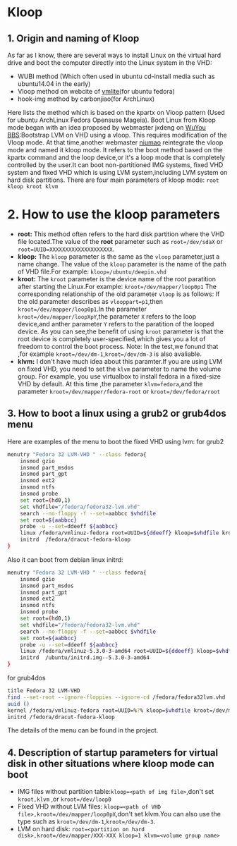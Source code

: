 # Kloop 
## 1. Origin and naming of Kloop
As far as I know, there are several ways to install Linux on the virtual hard drive and boot the computer directly into the Linux system in the VHD:
+ WUBI method (Which often used in ubuntu cd-install media such as ubuntu14.04 in the early)
+ Vloop method on webcite of [vmlite](http://www.vmlite.org/)(for ubuntu fedora)
+ hook-img method by carbonjiao(for ArchLinux) 

Here lists the method which is based on the kpartx on Vloop pattern (Used for ubuntu ArchLinux Fedora Opensuse Mageia). Boot Linux from Kloop mode began with an idea proposed by webmaster jxdeng on [WuYou BBS](http://bbs.wuyou.net/forum.php):Bootstrap LVM on VHD using a vloop. This requires modification of the Vloop mode. At that time,another webmaster [niumao](http://bbs.c3.wuyou.net/home.php?mod=space&uid=434443) reintegrate the vloop mode and named it kloop mode. It refers to the boot method based on the kpartx command and the loop device,or it's a loop mode that is completely controlled by the user.It can boot non-partitioned IMG systems, fixed VHD system and fixed VHD which is using LVM system,including LVM system on hard disk partitions.
There are four main parameters of kloop mode: `root kloop kroot klvm`
# 2. How to use the kloop parameters
+ **root:** This method often refers to the hard disk partition where the VHD file located.The value of the **root** parameter such as `root=/dev/sdaX` or `root=UUID=XXXXXXXXXXXXXXXXXXXX`.
+ **kloop:** The `kloop` parameter is the same as the  `vloop` parameter,just a name change. The value of the `kloop` parameter is the name of the path of VHD file.For example:
`kloop=/ubuntu/deepin.vhd`
+ **kroot:** The `kroot` parameter is the device name of the root paratition after starting the Linux.For example:
`kroot=/dev/mapper/loop0p1`
The corresponding relationship of the old parameter `vloop` is as follows:
If the old parameter describes as `vlooppart=p1`,then `kroot=/dev/mapper/loop0p1`.In the parameter `kroot=/dev/mapper/loopXpY`,the parameter `X` refers to the loop device,and anther parameter `Y` refers to the paratition of the looped device.
As you can see,the benefit of using `kroot` parameter is that the root device is completely user-specified,which gives you a lot of freedom to control the boot process.
Note: In the test,we fonund that ,for example `kroot=/dev/dm-1`,`kroot=/dev/dm-3` is also avaliable.
+ **klvm:** I don't have much idea about  this paramter.If you are using LVM on fixed VHD, you need to set the `klvm` parameter to name the volume group. For example, you use virtualbox to install fedora in a fixed-size VHD by default. At this time ,the parameter `klvm=fedora`,and the parameter `kroot=/dev/mapper/fedora-root` or `kroot=/dev/fedora/root`
## 3. How to boot a linux using a grub2 or grub4dos menu 

Here are examples of the menu to boot the fixed VHD using lvm:
for grub2
```bash
menutry "Fedora 32 LVM-VHD " --class fedora{
    insmod gzio
    insmod part_msdos
    insmod part_gpt
    insmod ext2
    insmod ntfs
    insmod probe
    set root=(hd0,1)
    set vhdfile="/fedora/fedora32-lvm.vhd"
    search --no-floppy -f --set=aabbcc $vhdfile
    set root=${aabbcc}
    probe -u --set=ddeeff ${aabbcc}
    linux /fedora/vmlinuz-fedora root=UUID=${ddeeff} kloop=$vhdfile kroot=/dev/mapper/fedora-root klvm=fedora
    initrd	/fedora/dracut-fedora-kloop
}
```
Also it can boot from debian linux initrd:
```bash
menutry "Fedora 32 LVM-VHD " --class fedora{
    insmod gzio
    insmod part_msdos
    insmod part_gpt
    insmod ext2
    insmod ntfs
    insmod probe
    set root=(hd0,1)
    set vhdfile="/fedora/fedora32-lvm.vhd"
    search --no-floppy -f --set=aabbcc $vhdfile
    set root=${aabbcc}
    probe -u --set=ddeeff ${aabbcc}
    linux /fedora/vmlinuz-5.3.0-3-amd64 root=UUID=${ddeeff} kloop=$vhdfile kroot=/dev/mapper/fedora-root klvm=fedora
    initrd	/ubuntu/initrd.img--5.3.0-3-amd64
}
```
for grub4dos
```bash
title Fedora 32 LVM-VHD
find --set-root --ignore-floppies --ignore-cd /fedora/fedora32lvm.vhd
uuid ()
kernel /fedora/vmlinuz-fedora root=UUID=%?% kloop=$vhdfile kroot=/dev/mapper/fedora-root klvm=fedora
initrd /fedora/dracut-fedora-kloop
```
The details of the menu can be found in the project.
## 4. Description of startup parameters for virtual disk in other situations where kloop mode can boot
+ IMG files without partition table:`kloop=<path of img file>`,don't set `kroot,klvm` ,or `kroot=/dev/loop0`
+ Fixed VHD without LVM files: `kloop=<path of VHD file>,kroot=/dev/mapper/loop0pX`,don't set klvm.You can also use the type such as `kroot=/dev/dm-1`,`kroot=/dev/dm-3`.
+ LVM on hard disk: `root=<partition on hard disk>,kroot=/dev/mapper/XXX-XXX kloop=1 klvm=<volume group name>`

